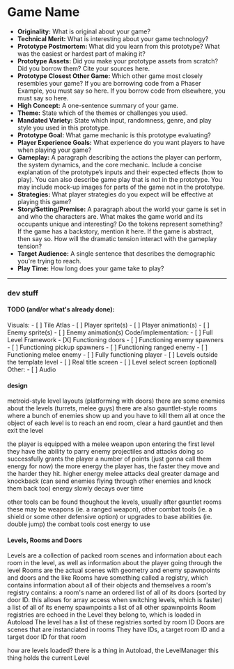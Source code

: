# Game Name

* **Originality:** What is original about your game?
* **Technical Merit:** What is interesting about your game technology?
* **Prototype Postmortem:** What did you learn from this prototype? What was the easiest or hardest part of making it?
* **Prototype Assets:** Did you make your prototype assets from scratch? Did you borrow them? Cite your sources here.
* **Prototype Closest Other Game:** Which other game most closely resembles your game? If you are borrowing code from a Phaser Example, you must say so here. If you borrow code from elsewhere, you must say so here.
* **High Concept:** A one-sentence summary of your game.
* **Theme:** State which of the themes or challenges you used.
* **Mandated Variety:** State which input, randomness, genre, and play style you used in this prototype.
* **Prototype Goal:** What game mechanic is this prototype evaluating?
* **Player Experience Goals:** What experience do you want players to have when playing your game?
* **Gameplay:** A paragraph describing the actions the player can perform, the system dynamics, and the core mechanic. Include a concise explanation of the prototype’s inputs and their expected effects (how to play). You can also describe game play that is not in the prototype. You may include mock-up images for parts of the game not in the prototype.
* **Strategies:** What player strategies do you expect will be effective at playing this game?
* **Story/Setting/Premise:** A paragraph about the world your game is set in and who the characters are. What makes the game world and its occupants unique and interesting? Do the tokens represent something? If the game has a backstory, mention it here. If the game is abstract, then say so. How will the dramatic tension interact with the gameplay tension?
* **Target Audience:** A single sentence that describes the demographic you're trying to reach.
* **Play Time:** How long does your game take to play?

---
### dev stuff

#### TODO (and/or what's already done):
Visuals:
	- [ ] Tile Atlas
	- [ ] Player sprite(s)
	- [ ] Player animation(s)
	- [ ] Enemy sprite(s)
	- [ ] Enemy animation(s)
Code/implementation:
	- [ ] Full Level Framework
	- [X] Functioning doors
	- [ ] Functioning enemy spawners
	- [ ] Functioning pickup spawners
	- [ ] Functioning ranged enemy
	- [ ] Functioning melee enemy
	- [ ] Fully functioning player
	- [ ] Levels outside the template level
	- [ ] Real title screen
	- [ ] Level select screen (optional)
Other:
	- [ ] Audio

#### design

metroid-style level layouts (platforming with doors)
there are some enemies about the levels (turrets, melee guys)
there are also gauntlet-style rooms where a bunch of enemies show up and you have to kill them all at once
the object of each level is to reach an end room, clear a hard gauntlet and then exit the level

the player is equipped with a melee weapon upon entering the first level
they have the ability to parry enemy projectiles and attacks
doing so successfully grants the player a number of points (just gonna call them energy for now)
the more energy the player has, the faster they move and the harder they hit.
higher energy melee attacks deal greater damage and knockback (can send enemies flying through other enemies and knock them back too)
energy slowly decays over time

other tools can be found thoughout the levels, usually after gauntlet rooms
these may be weapons (ie. a ranged weapon), other combat tools (ie. a shield or some other defensive option) or upgrades to base abilities (ie. double jump)
the combat tools cost energy to use

#### Levels, Rooms and Doors
Levels are a collection of packed room scenes and information about each room in the level, as well as information about the player going through the level
Rooms are the actual scenes with geometry and enemy spawnpoints and doors and the like
Rooms have something called a registry, which contains information about all of their objects and themselves
a room's registry contains:
	a room's name
	an ordered list of all of its doors (sorted by door ID. this allows for array access when switching levels, which is faster)
	a list of all of its enemy spawnpoints
	a list of all other spawnpoints
Room registries are echoed in the Level they belong to, which is loaded in Autoload
The level has a list of these registries sorted by room ID
Doors are scenes that are instanciated in rooms
They have IDs, a target room ID and a target door ID for that room

how are levels loaded?
there is a thing in Autoload, the LevelManager
this thing holds the current Level
